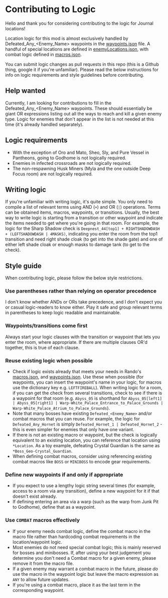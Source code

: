 # Contributing to Logic

Hello and thank you for considering contributing to the logic for Journal locations!

Location logic for this mod is almost exclusively handled by Defeated_Any_<Enemy_Name> waypoints in the
[waypoints.json](TheRealJournalRando/Resources/Logic/waypoints.json) file. A handful of special locations
are defined in [enemyLocations.json](TheRealJournalRando/Resources/Logic/enemyLocations.json), with combat
logic defined in [macros.json](TheRealJournalRando/Resources/Logic/macros.json).

You can submit logic changes as pull requests in this repo (this is a Github thing, google it if you're
unfamiliar). Please read the below instructions for info on logic requirements and style guidelines before
contributing.

## Help wanted

Currently, I am looking for contributions to fill in the Defeated_Any_<Enemy_Name> waypoints. These should
essentially be giant OR expressions listing out all the ways to reach and kill a given enemy type. Logic for
enemies that don't appear in the list is not needed at this time (it's already handled separately).

## Logic requirements

* With the exception of Oro and Mato, Sheo, Sly, and Pure Vessel in Pantheons, going to Godhome is not
  logically required.
* Enemies in infected crossroads are not logically required.
* The non-respawning Husk Miners (Myla and the one outside Deep Focus room) are not logically required.

## Writing logic

If you're unfamiliar with writing logic, it's quite simple. You only need to compile a list of relevant terms
using AND (`+`) and OR (`|`) operations. Terms can be obtained items, macros, waypoints, or transitions.
Usually, the best way to write logic is starting from a transition or other waypoint and indicate the items
needed to get where you're going in that room. For example, the logic for the Sharp Shadow check is
`Deepnest_44[top1] + RIGHTSHADOWDASH + (LEFTSHADOWDASH | 4MASKS)`, indicating you enter the room from the top1
transition and need right shade cloak (to get into the shade gate) and one of either left shade cloak or enough
masks to damage tank (to get to the check).

## Style guide

When contributing logic, please follow the below style restrictions.

### Use parentheses rather than relying on operator precedence

I don't know whether ANDs or ORs take precedence, and I don't expect you or casual logic-readers to know either.
Play it safe and group relevant terms in parentheses to keep logic readable and maintainable.

### Waypoints/transitions come first

Always start your logic clauses with the transition or waypoint that lets you enter the room, where appropriate.
If there are multiple clauses OR'd together, this is true of each clause.

### Reuse existing logic when possible

* Check if logic exists already that meets your needs in Rando's [macros.json](https://github.com/homothetyhk/RandomizerMod/blob/master/RandomizerMod/Resources/Logic/macros.json),
  and [waypoints.json](https://github.com/homothetyhk/RandomizerMod/blob/master/RandomizerMod/Resources/Logic/waypoints.json).
  Use these when possible (for waypoints, you can insert the waypoint's name in your logic, for macros use the
  dictionary key e.g. `LEFTFIREBALL`). When writing logic for a room, if you can get the check from several
  transitions, check to see if there is a waypoint for that room (e.g. `Abyss_05` is shorthand for 
  `Abyss_05[left1] | Abyss_05[right1] | Warp-White_Palace_Entrance_to_Palace_Grounds | Warp-White_Palace_Atrium_to_Palace_Grounds`).
* Note that many bosses have existing `Defeated_<Enemy_Name>` and/or combat macros that you can reuse. For example,
  the logic for `Defeated_Any_Hornet` is simply `Defeated_Hornet_1 | Defeated_Hornet_2` - this is even simpler
  for enemies that only have one variant.
* If there is not an existing macro or waypoint, but the check is logically equivalent to an existing location,
  you can reference that location using `*Location`. As a toy example, defeating Crystal Guardian is the same
  as `*Boss_Geo-Crystal_Guardian`.
* When defining combat macros, consider using referencing existing combat macros like `BOSS` or `MINIBOSS` to
  encode gear requirements.

### Define new waypoints if and only if appropriate

* If you expect to use a lengthy logic string several times (for example, access to a room via any transition),
  define a new waypoint for it if that doesn't exist already.
* If defining entering an area via a warp (such as the warp from Junk Pit to Godhome), define that as a
  waypoint.

### Use `COMBAT` macros effectively

* If your enemy needs combat logic, define the combat macro in the macro file rather than hardcoding combat
  requirements in the location/waypoint logic.
* Most enemies do not need special combat logic; this is mainly reserved for bosses and minibosses. If, after
  using your best judgement you determine you don't need a Combat macro for a given enemy, please remove it from
  the macro file.
* If a given enemy may warrant a combat macro in the future, please *do* use the macro in the waypoint logic
  but leave the macro expression as `ANY` to allow future updates.
* If you're using a combat macro, place it as the last term in the corresponding waypoint.